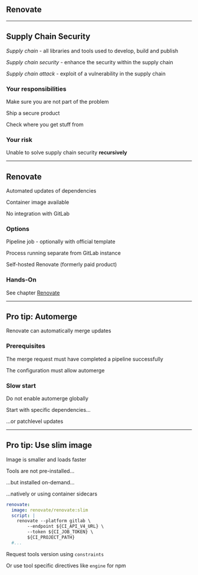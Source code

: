 <!-- .slide: id="gitlab_renovate" class="vertical-center" -->

<i class="fa-duotone fa-paint-roller fa-8x fa-duotone-colors" style="float: right; color: grey;"></i>

## Renovate

---

## Supply Chain Security

*Supply chain* [](https://en.wikipedia.org/wiki/Software_supply_chain) - all libraries and tools used to develop, build and publish

*Supply chain security* [](https://en.wikipedia.org/wiki/Digital_supply_chain_security) - enhance the security within the supply chain

*Supply chain attack* - exploit of a vulnerability in the supply chain

### Your responsibilities

Make sure you are not part of the problem

Ship a secure product

Check where you get stuff from

### Your risk

Unable to solve supply chain security **recursively**

---

## Renovate

Automated updates of dependencies [](https://www.whitesourcesoftware.com/free-developer-tools/renovate/) [<i class="fa-brands fa-github"></i>](https://github.com/renovatebot/renovate) [<i class="fa-solid fa-book"></i>](https://docs.renovatebot.com/)

Container image available [](https://hub.docker.com/r/renovate/renovate)

No integration with GitLab

### Options

Pipeline job - optionally with official template [](https://gitlab.com/renovate-bot/renovate-runner)

Process running separate from GitLab instance

Self-hosted Renovate (formerly paid product) [](https://www.whitesourcesoftware.com/free-developer-tools/renovate/on-premises/)

### Hands-On

See chapter [Renovate](/hands-on/2023-11-30/270_renovate/exercise/)

---

## Pro tip: Automerge

Renovate can automatically merge updates

### Prerequisites

The merge request must have completed a pipeline successfully

The configuration must allow automerge

### Slow start

Do not enable automerge globally

Start with specific dependencies...

...or patchlevel updates

---

## Pro tip: Use slim image

Image is smaller and loads faster

Tools are not pre-installed...

...but installed on-demand...

...natively or using container sidecars

```yaml
renovate:
  image: renovate/renovate:slim
  script: |
    renovate --platform gitlab \
        --endpoint ${CI_API_V4_URL} \
        --token ${CI_JOB_TOKEN} \
        ${CI_PROJECT_PATH}
  #...
```

Request tools version using `constraints` [](https://docs.renovatebot.com/configuration-options/#constraints)

Or use tool specific directives like `engine` for npm [](https://docs.renovatebot.com/node/)
